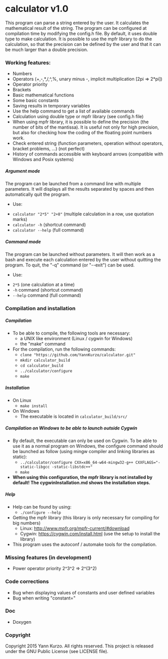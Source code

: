 
# calculator v1.0

This program can parse a string entered by the user. It calculates the mathematical result of the string. The program can be configured at compilation time by modifying the config.h file. By default, it uses double type to make calculation. It is possible to use the mpfr library to do the calculation, so that the precision can be defined by the user and that it can be much larger than a double precision.

### Working features:
- Numbers
- Operators (+,-,\*,/,^,%, unary minus -, implicit multiplication [2pi => 2\*pi])
- Operator priority
- Brackets
- Basic mathematical functions
- Some basic constants
- Saving results in temporary variables
- Use the help command to get a list of available commands
- Calculation using double type or mpfr library (see config.h file)
- When using mpfr library, it is possible to define the precision (the number of bits of the mantissa). It is useful not only for high precision, but also for checking how the coding of the floating point numbers work.
- Check entered string (function parameters, operation without operators, bracket problems, ...) (not perfect)
- History of commands accessible with keyboard arrows (compatible with Windows and Posix systems)

##### Argument mode
The program can be launched from a command line with multiple parameters. It will displays all the results separated by spaces and then automatically quit the program.
 - Use:
  * `calculator "2*5" "2+8"` (multiple calculation in a row, use quotation marks)
  * `calculator -h` (shortcut command)
  * `calculator --help` (full command)
 
##### Command mode
The program can be launched without parameters. It will then work as a bash and execute each calculation entered by the user without quitting the program. To quit, the "-q" command (or "--exit") can be used.
 - Use:
  * `2*5` (one calculation at a time)
  * `-h` command (shortcut command)
  * `--help` command (full command)

### Compilation and installation

##### Compilation
- To be able to compile, the following tools are necessary:
  * a UNIX like environment (Linux / cygwin for Windows)
  * the "make" command
- For the compilation, run the following commands:
  * `clone "https://github.com/YannKurzo/calculator.git"`
  * `mkdir calculator_build`
  * `cd calculator_build`
  * `../calculator/configure`
  * `make`

##### Installation
- On Linux
  * `make install`
- On Windows
  * The executable is located in `calculator_build/src/`

##### Compilation on Windows to be able to launch outside Cygwin
- By default, the executable can only be used on Cygwin. To be able to use it as a normal program on Windows, the configure command should be launched as follow (using mingw compiler and linking libraries as static):
  * `../calculator/configure CXX=x86_64-w64-mingw32-g++ CXXFLAGS="-static-libgcc -static-libstdc++"`
  * `make`
- **When using this configuration, the mpfr library is not installed by default! The cygwinInstallation.md shows the installation steps.**

##### Help
- Help can be found by using:
  * `./configure --help`
- Getting the mpfr library (this library is only necessary for compiling for big numbers)
  * Linux: http://www.mpfr.org/mpfr-current/#download
  * Cygwin: https://cygwin.com/install.html (use the setup to install the library)
- This program uses the autoconf / automake tools for the compilation.

### Missing features (in development)
- Power operator priority 2^3^2 => 2^(3^2)

### Code corrections
- Bug when displaying values of constants and user defined variables
- Bug when writing "constant="

### Doc
- Doxygen

### Copyright
Copyright 2015 Yann Kurzo. All rights reserved.
This project is released under the GNU Public License (see LICENSE file).
